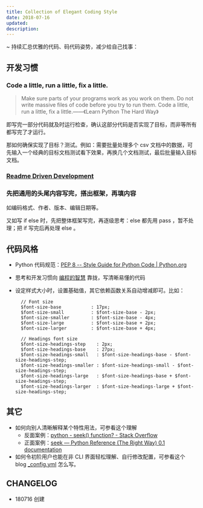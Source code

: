 ```yaml
---
title: Collection of Elegant Coding Style
date: 2018-07-16
updated: 
description: 
---
```




~ 持续汇总优雅的代码、码代码姿势，减少给自己找事：

## 开发习惯

### Code a little, run a little, fix a little.

> Make sure parts of your programs work as you work on them. Do not write massive files of code before you try to run them. Code a little, run a little, fix a little.——《Learn Python The Hard Way》

即写完一部分代码就及时运行检查，确认这部分代码是否实现了目标，而非等所有都写完了才运行。

那如何确保实现了目标？测试。例如：需要批量处理多个 csv 文档中的数据，可先输入一个经典的目标文档测试看下效果，再换几个文档测试，最后批量输入目标文档。

###  [Readme Driven Development](http://tom.preston-werner.com/2010/08/23/readme-driven-development.html) 

### 先把通用的头尾内容写完，搭出框架，再填内容

如编码格式、作者、版本、编辑日期等。

又如写 if else 时，先把整体框架写完，再逐级思考：else 都先用 pass ，暂不处理；把 if 写完后再处理 else 。



## 代码风格

- Python 代码规范：[PEP 8 -- Style Guide for Python Code | Python.org](https://www.python.org/dev/peps/pep-0008/) 
- 思考和开发习惯向 [编程的智慧](http://www.yinwang.org/blog-cn/2015/11/21/programming-philosophy) 靠拢，写清晰易懂的代码
- 设定样式大小时，设置基础值，其它依赖函数关系自动增减即可。比如：

        // Font size
        $font-size-base           : 17px;
        $font-size-small          : $font-size-base - 2px;
        $font-size-smaller        : $font-size-base - 4px;
        $font-size-large          : $font-size-base + 2px;
        $font-size-larger         : $font-size-base + 4px;
        
        // Headings font size
        $font-size-headings-step    : 2px;
        $font-size-headings-base    : 27px;
        $font-size-headings-small   : $font-size-headings-base - $font-size-headings-step;
        $font-size-headings-smaller : $font-size-headings-small - $font-size-headings-step;
        $font-size-headings-large   : $font-size-headings-base + $font-size-headings-step;
        $font-size-headings-larger  : $font-size-headings-large + $font-size-headings-step;

## 其它

- 如何向别人清晰解释某个特性用法，可参看这个理解
    - 反面案例：[python - seek() function? - Stack Overflow](https://stackoverflow.com/questions/11696472/seek-function)
    - 正面案例：[seek — Python Reference (The Right Way) 0.1 documentation](https://python-reference.readthedocs.io/en/latest/docs/file/seek.html)
- 如何令初阶用户也能在非 CLI 界面轻松理解、自行修改配置，可参看这个  blog [_config.yml](https://github.com/ishanshan/ishanshan.github.io/blob/v2/_config.yml) 怎么写。



## CHANGELOG 

- 180716 创建


